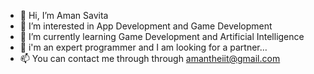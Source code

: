 - 👋 Hi, I’m Aman Savita
- 👀 I’m interested in App Development and Game Development
- 🌱 I’m currently learning Game Development and Artificial Intelligence
- 💞️  i'm an expert programmer and I am looking for a partner…
- 📫 You can contact me through through amantheiit@gmail.com

<!---
pfaman/pfaman is a ✨ special ✨ repository because its `README.md` (this file) appears on your GitHub profile.
You can click the Preview link to take a look at your changes.
--->
